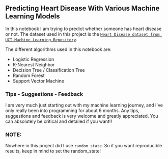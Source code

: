 ## Predicting Heart Disease With Various Machine Learning Models

In this notebook I am trying to predict whether someone has heart disease or not. The dataset used in this project is
the [`Heart Disease dataset from UCI Machine Learning Repository`](https://archive.ics.uci.edu/dataset/45/heart+disease).

The different algorithms used in this notebook are:
* Logistic Regression
* K-Nearest Neighbor
* Decision Tree / Classification Tree
* Random Forest
* Support Vector Machine

### Tips - Suggestions - Feedback

I am very much just starting out with my machine learning journey, and I've only really been into programming for about 
6 months. Any tips, suggestions and feedback is very welcome and greatly appreciated. You can absolutely be critical and
detailed if you want!!

### NOTE:

Nowhere in this project did I use `random_state`. So if you want reproducible results, keep in mind to set the 
random_state!